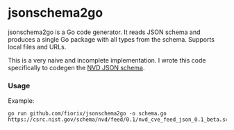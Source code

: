 # jsonschema2go

jsonschema2go is a Go code generator. It reads JSON schema and produces a single Go package with all types from the schema.
Supports local files and URLs.

This is a very naive and incomplete implementation. I wrote this code specifically to codegen the [NVD JSON schema](https://nvd.nist.gov/vuln/data-feeds#JSON_FEED).

### Usage

Example:

```
go run github.com/fiorix/jsonschema2go -o schema.go https://csrc.nist.gov/schema/nvd/feed/0.1/nvd_cve_feed_json_0.1_beta.schema
```
